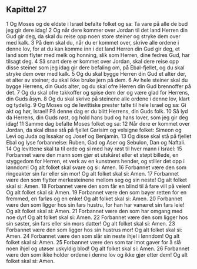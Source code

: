 ## Kapittel 27

1 Og Moses og de eldste i Israel befalte folket og sa: Ta vare på alle de bud jeg gir dere idag!
2 Og når dere kommer over Jordan til det land Herren din Gud gir deg, da skal du reise opp noen store steiner og stryke dem over med kalk.
3 På dem skal du, når du er kommet over, skrive alle ordene i denne lov, for at du kan komme inn i det land Herren din Gud gir deg, et land som flyter med melk og honning, slik som Herren, dine fedres Gud, har tilsagt deg.
4 Så snart dere er kommet over Jordan, skal dere reise opp disse steiner som jeg idag gir dere befaling om, på Ebal-fjellet, og du skal stryke dem over med kalk.
5 Og du skal bygge Herren din Gud et alter der, et alter av steiner; du skal ikke bruke jern på dem.
6 Av hele steiner skal du bygge Herrens, din Guds alter, og du skal ofre Herren din Gud brennoffer på det.
7 Og du skal ofre takkoffer og spise dem der og være glad for Herrens, din Guds åsyn.
8 Og du skal skrive på steinene alle ordene i denne lov, klart og tydelig.
9 Og Moses og de levittiske prester talte til hele Israel og sa: Gi akt og hør, Israel! På denne dag er du blitt Herrens, din Guds folk.
10 Så lyd da Herrens, din Guds røst, og hold hans bud og hans lover, som jeg gir deg idag!
11 Samme dag befalte Moses folket og sa:
12 Når dere er kommet over Jordan, da skal disse stå på fjellet Garisim og velsigne folket: Simeon og Levi og Juda og Issakar og Josef og Benjamin.
13 Og disse skal stå på fjellet Ebal og lyse forbannelse: Ruben, Gad og Aser og Sebulon, Dan og Naftali.
14 Og levittene skal ta til orde og si med høy røst til hver mann i Israel:
15 Forbannet være den mann som gjør et utskåret eller et støpt billede, en styggedom for Herren, et verk av en kunstners hender, og stiller det opp i lønndom! Og alt folket skal svare og si: Amen.
16 Forbannet være den som ringeakter sin far eller sin mor! Og alt folket skal si: Amen.
17 Forbannet være den som flytter merkesteinene mellom seg og sin neste! Og alt folket skal si: Amen.
18 Forbannet være den som får en blind til å fare vill på veien! Og alt folket skal si: Amen.
19 Forbannet være den som bøyer retten for en fremmed, en farløs og en enke! Og alt folket skal si: Amen.
20 Forbannet være den som ligger hos sin fars hustru, for han har vanæret sin fars leie! Og alt folket skal si: Amen.
21 Forbannet være den som har omgang med noe dyr! Og alt folket skal si: Amen.
22 Forbannet være den som ligger hos sin søster, sin fars eller sin mors datter! Og alt folket skal si: Amen.
23 Forbannet være den som ligger hos sin hustrus mor! Og alt folket skal si: Amen.
24 Forbannet være den som slår sin neste ihjel i lønndom! Og alt folket skal si: Amen.
25 Forbannet være den som tar imot gaver for å slå noen ihjel og utøser uskyldig blod! Og alt folket skal si: Amen.
26 Forbannet være den som ikke holder ordene i denne lov og ikke gjør etter dem! Og alt folket skal si: Amen.
